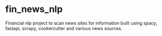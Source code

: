# fin_news_nlp
Financial nlp project to scan news sites for information built using spacy, fastapi, scrapy, cookercutter and various news sources.
